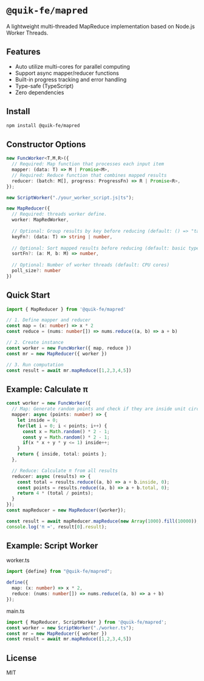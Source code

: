 # `@quik-fe/mapred`

A lightweight multi-threaded MapReduce implementation based on Node.js Worker Threads.

## Features

- Auto utilize multi-cores for parallel computing
- Support async mapper/reducer functions
- Built-in progress tracking and error handling 
- Type-safe (TypeScript)
- Zero dependencies

## Install

```bash
npm install @quik-fe/mapred
```

## Constructor Options

```typescript
new FuncWorker<T,M,R>({
  // Required: Map function that processes each input item
  mapper: (data: T) => M | Promise<M>,
  // Required: Reduce function that combines mapped results
  reducer: (batch: M[], progress: ProgressFn) => R | Promise<R>,
});

new ScriptWorker("./your_worker_script.js|ts");

new MapReducer({
  // Required: threads worker define.
  worker: MapRedWorker,
  
  // Optional: Group results by key before reducing (default: () => "task")
  keyFn?: (data: T) => string | number,
  
  // Optional: Sort mapped results before reducing (default: basic type sorting)
  sortFn?: (a: M, b: M) => number,
  
  // Optional: Number of worker threads (default: CPU cores)
  poll_size?: number
})
```

## Quick Start

```typescript
import { MapReducer } from '@quik-fe/mapred'

// 1. Define mapper and reducer
const map = (x: number) => x * 2
const reduce = (nums: number[]) => nums.reduce((a, b) => a + b)

// 2. Create instance
const worker = new FuncWorker({ map, reduce })
const mr = new MapReducer({ worker })

// 3. Run computation
const result = await mr.mapReduce([1,2,3,4,5])
```

## Example: Calculate π

```typescript
const worker = new FuncWorker({
  // Map: Generate random points and check if they are inside unit circle
  mapper: async (points: number) => {
    let inside = 0;
    for(let i = 0; i < points; i++) {
      const x = Math.random() * 2 - 1;
      const y = Math.random() * 2 - 1;
      if(x * x + y * y <= 1) inside++;
    }
    return { inside, total: points };
  },

  // Reduce: Calculate π from all results
  reducer: async (results) => {
    const total = results.reduce((a, b) => a + b.inside, 0);
    const points = results.reduce((a, b) => a + b.total, 0);
    return 4 * (total / points);
  }
});
const mapReducer = new MapReducer({worker});

const result = await mapReducer.mapReduce(new Array(1000).fill(10000));
console.log('π ≈', result[0].result);
```

## Example: Script Worker
worker.ts
```ts
import {define} from "@quik-fe/mapred";

define({
  map: (x: number) => x * 2,
  reduce: (nums: number[]) => nums.reduce((a, b) => a + b)
});
```
main.ts
```ts
import { MapReducer, ScriptWorker } from '@quik-fe/mapred';
const worker = new ScriptWorker("./worker.ts");
const mr = new MapReducer({ worker })
const result = await mr.mapReduce([1,2,3,4,5])
```


## License

MIT